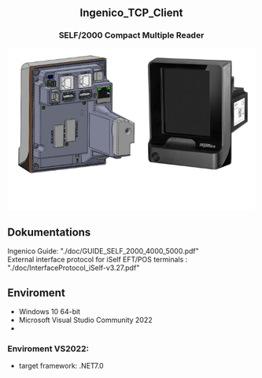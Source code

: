 
## <div align="center">Ingenico_TCP_Client</div>

### <div align="center">SELF/2000 Compact Multiple Reader</div>
<div style="text-align:center"><img src="doc/I3.png"/></div>

## Dokumentations<br>
Ingenico Guide: "./doc/GUIDE_SELF_2000_4000_5000.pdf"<br>
External interface protocol for iSelf EFT/POS terminals : "./doc/InterfaceProtocol_iSelf-v3.27.pdf"

## Enviroment<br>
- Windows 10 64-bit<br>
- Microsoft Visual Studio Community 2022<br>
- 
### Enviroment VS2022:<br>
- target framework: .NET7.0<br>

